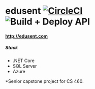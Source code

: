 # edusent  [![CircleCI](https://circleci.com/gh/jeremii/edusent.svg?style=svg)](https://circleci.com/gh/jeremii/edusent) ![Build + Deploy API](https://github.com/jeremii/edusent/workflows/Build%20+%20Deploy%20API/badge.svg)
#### http://edusent.com

##### Stack
- .NET Core
- SQL Server
- Azure

*Senior capstone project for CS 460.
